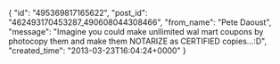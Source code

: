  {
   "id": "495369817165622",
   "post_id": "462493170453287_490608044308466",
   "from_name": "Pete Daoust",
   "message": "Imagine you could make unllimited wal mart coupons by photocopy them and make them NOTARIZE as CERTIFIED copies...:D",
   "created_time": "2013-03-23T16:04:24+0000"
 }
